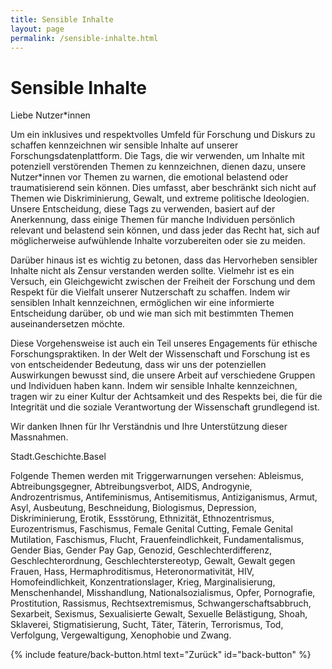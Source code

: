 ```yaml
---
title: Sensible Inhalte
layout: page
permalink: /sensible-inhalte.html
---
```


# Sensible Inhalte

Liebe Nutzer*innen

Um ein inklusives und respektvolles Umfeld für Forschung und Diskurs zu schaffen kennzeichnen wir sensible Inhalte auf unserer Forschungsdatenplattform. Die Tags, die wir verwenden, um Inhalte mit potenziell verstörenden Themen zu kennzeichnen, dienen dazu, unsere Nutzer*innen vor Themen zu warnen, die emotional belastend oder traumatisierend sein können. Dies umfasst, aber beschränkt sich nicht auf Themen wie Diskriminierung, Gewalt, und extreme politische Ideologien. Unsere Entscheidung, diese Tags zu verwenden, basiert auf der Anerkennung, dass einige Themen für manche Individuen persönlich relevant und belastend sein können, und dass jeder das Recht hat, sich auf möglicherweise aufwühlende Inhalte vorzubereiten oder sie zu meiden.

Darüber hinaus ist es wichtig zu betonen, dass das Hervorheben sensibler Inhalte nicht als Zensur verstanden werden sollte. Vielmehr ist es ein Versuch, ein Gleichgewicht zwischen der Freiheit der Forschung und dem Respekt für die Vielfalt unserer Nutzerschaft zu schaffen. Indem wir sensiblen Inhalt kennzeichnen, ermöglichen wir eine informierte Entscheidung darüber, ob und wie man sich mit bestimmten Themen auseinandersetzen möchte.

Diese Vorgehensweise ist auch ein Teil unseres Engagements für ethische Forschungspraktiken. In der Welt der Wissenschaft und Forschung ist es von entscheidender Bedeutung, dass wir uns der potenziellen Auswirkungen bewusst sind, die unsere Arbeit auf verschiedene Gruppen und Individuen haben kann. Indem wir sensible Inhalte kennzeichnen, tragen wir zu einer Kultur der Achtsamkeit und des Respekts bei, die für die Integrität und die soziale Verantwortung der Wissenschaft grundlegend ist.

Wir danken Ihnen für Ihr Verständnis und Ihre Unterstützung dieser Massnahmen.

Stadt.Geschichte.Basel

Folgende Themen werden mit Triggerwarnungen versehen: Ableismus, Abtreibungsgegner, Abtreibungsverbot, AIDS, Androgynie, Androzentrismus, Antifeminismus, Antisemitismus, Antiziganismus, Armut, Asyl, Ausbeutung, Beschneidung, Biologismus, Depression, Diskriminierung, Erotik, Essstörung, Ethnizität, Ethnozentrismus, Eurozentrismus, Faschismus, Female Genital Cutting, Female Genital Mutilation, Faschismus, Flucht, Frauenfeindlichkeit, Fundamentalismus, Gender Bias, Gender Pay Gap, Genozid, Geschlechterdifferenz, Geschlechterordnung, Geschlechterstereotyp, Gewalt, Gewalt gegen Frauen, Hass, Hermaphroditismus, Heteronormativität, HIV, Homofeindlichkeit, Konzentrationslager, Krieg, Marginalisierung, Menschenhandel, Misshandlung, Nationalsozialismus, Opfer, Pornografie, Prostitution, Rassismus, Rechtsextremismus, Schwangerschaftsabbruch, Sexarbeit, Sexismus, Sexualisierte Gewalt, Sexuelle Belästigung, Shoah, Sklaverei, Stigmatisierung, Sucht, Täter, Täterin, Terrorismus, Tod, Verfolgung, Vergewaltigung, Xenophobie und Zwang.

{% include feature/back-button.html text="Zurück" id="back-button" %}
